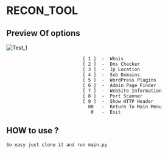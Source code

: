 # RECON_TOOL

## Preview Of options

![Test_1](https://github.com/alunkom/RECON_TOOL/assets/116014609/23c7bf27-6a75-4805-a4b5-ff8f3ba2a020)

                                [ 1 ]  -  Whois
                                [ 2 ]  -  Dns Checker
                                [ 3 ]  -  Ip Location
                                [ 4 ]  -  Sub Domains
                                [ 5 ]  -  WordPress Plugins
                                [ 6 ]  -  Admin Page Finder
                                [ 7 ]  -  WebSite Information
                                [ 8 ]  -  Port Scanner
                                [ 9 ]  -  Show HTTP Header  
                                  00   -  Return To Main Menu        
                                   0   -  Exit
                             
## HOW to use ? 
    So easy just clone it and run main.py
